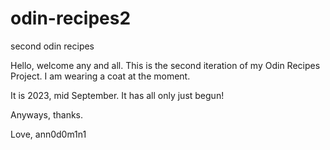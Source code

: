 # odin-recipes2
second odin recipes

Hello, welcome any and all.
This is the second iteration of my Odin Recipes Project.
I am wearing a coat at the moment.

It is 2023, mid September. It has all only just begun!

Anyways, thanks.

Love, 
ann0d0m1n1 
